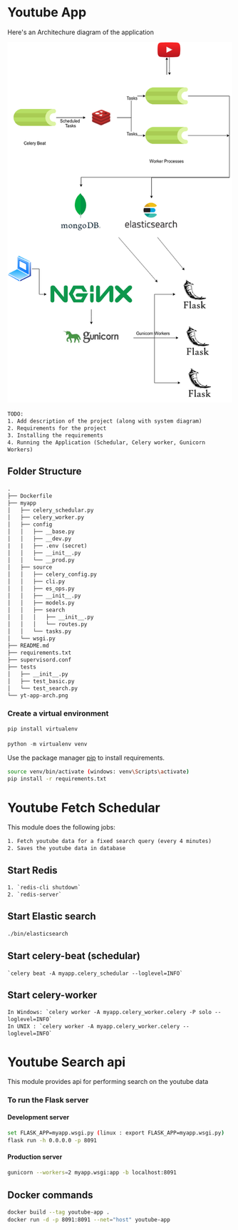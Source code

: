 # Youtube App

Here's an Architechure diagram of the application

![Application Architecture](/yt-app-arch.png)

```
TODO:
1. Add description of the project (along with system diagram)
2. Requirements for the project
3. Installing the requirements
4. Running the Application (Schedular, Celery worker, Gunicorn Workers)
```

## Folder Structure

```
.
├── Dockerfile
├── myapp
│   ├── celery_schedular.py
│   ├── celery_worker.py
│   ├── config
│   │   ├── __base.py
│   │   ├── __dev.py
|   |   ├── .env (secret)
│   │   ├── __init__.py
│   │   └── __prod.py
│   ├── source
│   │   ├── celery_config.py
│   │   ├── cli.py
│   │   ├── es_ops.py
│   │   ├── __init__.py
│   │   ├── models.py
│   │   ├── search
│   │   │   ├── __init__.py
│   │   │   └── routes.py
│   │   └── tasks.py
│   └── wsgi.py
├── README.md
├── requirements.txt
├── supervisord.conf
├── tests
│   ├── __init__.py
│   ├── test_basic.py
│   └── test_search.py
└── yt-app-arch.png
```


### Create a virtual environment

```python
pip install virtualenv

python -m virtualenv venv
```

Use the package manager [pip](https://pip.pypa.io/en/stable/) to install requirements.

```bash
source venv/bin/activate (windows: venv\Scripts\activate)
pip install -r requirements.txt
```
# Youtube Fetch Schedular

This module does the following jobs:

    1. Fetch youtube data for a fixed search query (every 4 minutes)
    2. Saves the youtube data in database

## Start Redis

    1. `redis-cli shutdown`
    2. `redis-server`

## Start Elastic search

```bash
./bin/elasticsearch
```

## Start celery-beat (schedular)

    `celery beat -A myapp.celery_schedular --loglevel=INFO`

## Start celery-worker

    In Windows: `celery worker -A myapp.celery_worker.celery -P solo --loglevel=INFO`
    In UNIX : `celery worker -A myapp.celery_worker.celery --loglevel=INFO`

# Youtube Search api

This module provides api for performing search on the youtube data

### To run the Flask server

#### Development server

```bash
set FLASK_APP=myapp.wsgi.py (linux : export FLASK_APP=myapp.wsgi.py)
flask run -h 0.0.0.0 -p 8091
```

#### Production server

```bash
gunicorn --workers=2 myapp.wsgi:app -b localhost:8091
```

## Docker commands

```bash
docker build --tag youtube-app .
docker run -d -p 8091:8091 --net="host" youtube-app
```
